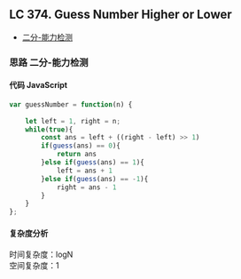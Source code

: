 ## LC 374. Guess Number Higher or Lower

- [二分-能力检测](#思路-二分-能力检测)

### 思路 二分-能力检测

#### 代码 JavaScript

```JavaScript
var guessNumber = function(n) {
   
    let left = 1, right = n;
    while(true){
        const ans = left + ((right - left) >> 1)
        if(guess(ans) == 0){
            return ans
        }else if(guess(ans) == 1){
            left = ans + 1
        }else if(guess(ans) == -1){
            right = ans - 1
        }
    }
};
```

#### 复杂度分析
时间复杂度：logN </br>
空间复杂度：1
